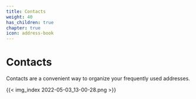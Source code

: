 ```yaml
---
title: Contacts
weight: 40
has_children: true
chapter: true
icon: address-book
---
```


# Contacts

Contacts are a convenient way to organize your frequently used addresses.

{{< img_index 2022-05-03_13-00-28.png >}}
